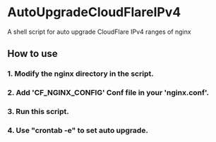 # AutoUpgradeCloudFlareIPv4
A shell script for auto upgrade CloudFlare IPv4 ranges of nginx

## How to use

### 1. Modify the nginx directory in the script.

### 2. Add 'CF_NGINX_CONFIG' Conf file in your 'nginx.conf'.

### 3. Run this script.

### 4. Use "crontab -e" to set auto upgrade.
